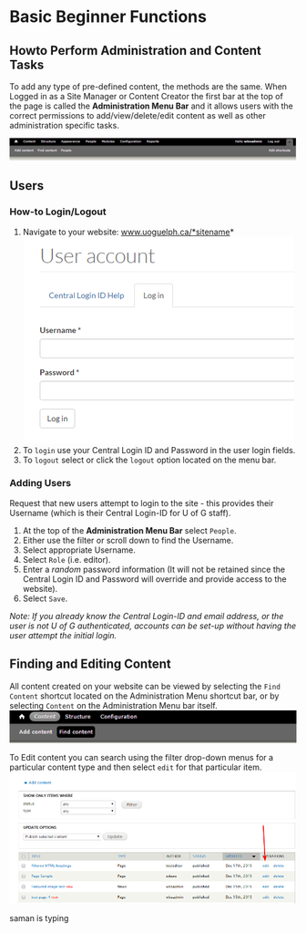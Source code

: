 # Basic Beginner Functions

## Howto Perform Administration and Content Tasks
To add any type of pre-defined content, the methods are the same. When Logged in as a Site Manager or Content Creator the first bar at the top of the page is called the **Administration Menu Bar** and it allows users with the correct permissions to add/view/delete/edit content as well as other administration specific tasks.

![Admin Menu Bar](images/admin_menu_bar.png)

## Users
### How-to Login/Logout
1. Navigate to your website: www.uoguelph.ca/*sitename*
![Login example](images/userlogin.png)
2. To `login` use your Central Login ID and Password in the user login fields.
3. To `logout` select or click the `logout` option located on the menu bar.

### Adding Users
Request that new users attempt to login to the site - this provides their Username (which is their Central Login-ID for U of G staff).

1. At the top of the **Administration Menu Bar** select `People`.
2. Either use the filter or scroll down to find the Username.
3. Select appropriate Username.
4. Select `Role` (i.e. editor).
5. Enter a *random* password information (It will not be retained since the Central Login ID and Password will override and provide access to the website).
6. Select `Save`.

*Note: If you already know the Central Login-ID and email address, or the user is not U of G authenticated, accounts can be set-up without having the user attempt the initial login.*

## Finding and Editing Content
All content created on your website can be viewed by selecting the `Find Content` shortcut located on the Administration Menu shortcut bar, or by selecting `Content` on the Administration Menu bar itself.
![Find Content Highlighted](images/findcontent.png)

To Edit content you can search using the filter drop-down menus for a particular content type and then select `edit` for that particular item.
![Filter and edit content options displayed](images/filterandedit.png)

saman is typing
